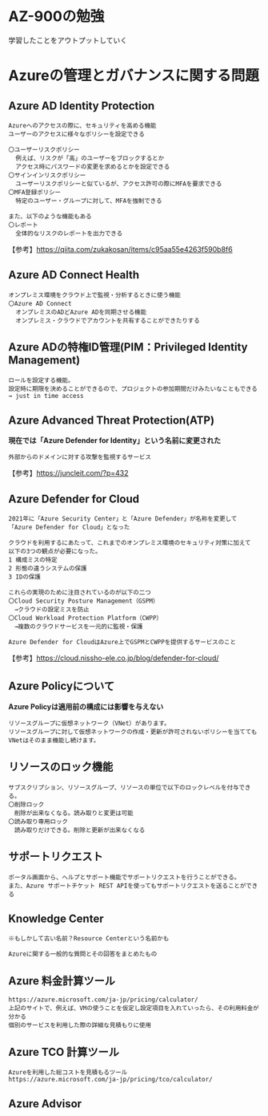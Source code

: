 # AZ-900の勉強  

学習したことをアウトプットしていく  

# Azureの管理とガバナンスに関する問題  

## Azure AD Identity Protection  
    Azureへのアクセスの際に、セキュリティを高める機能  
    ユーザーのアクセスに様々なポリシーを設定できる  

    〇ユーザーリスクポリシー  
      例えば、リスクが「高」のユーザーをブロックするとか  
      アクセス時にパスワードの変更を求めるとかを設定できる  
    〇サインインリスクポリシー  
      ユーザーリスクポリシーと似ているが、アクセス許可の際にMFAを要求できる  
    〇MFA登録ポリシー  
      特定のユーザー・グループに対して、MFAを強制できる  
    
    また、以下のような機能もある  
    〇レポート  
      全体的なリスクのレポートを出力できる  

【参考】https://qiita.com/zukakosan/items/c95aa55e4263f590b8f6  

## Azure AD Connect Health  
    オンプレミス環境をクラウド上で監視・分析するときに使う機能  
    〇Azure AD Connect  
      オンプレミスのADどAzure ADを同期させる機能  
      オンプレミス・クラウドでアカウントを共有することができたりする  

## Azure ADの特権ID管理(PIM：Privileged Identity Management)  
    ロールを設定する機能。  
    設定時に期限を決めることができるので、プロジェクトの参加期間だけみたいなこともできる  
    → just in time access  

## Azure Advanced Threat Protection(ATP)  
**現在では「Azure Defender for Identity」という名前に変更された**  

    外部からのドメインに対する攻撃を監視するサービス  

【参考】https://juncleit.com/?p=432  

## Azure Defender for Cloud  
    2021年に「Azure Security Center」と「Azure Defender」が名称を変更して「Azure Defender for Cloud」となった  

    クラウドを利用するにあたって、これまでのオンプレミス環境のセキュリティ対策に加えて
    以下の3つの観点が必要になった。  
    1 構成ミスの特定  
    2 形態の違うシステムの保護  
    3 IDの保護  

    これらの実現のために注目されているのが以下の二つ  
    〇Cloud Security Posture Management（GSPM）  
    　→クラウドの設定ミスを防止  
    〇Cloud Workload Protection Platform（CWPP）  
    　→複数のクラウドサービスを一元的に監視・保護  

    Azure Defender for CloudはAzure上でGSPMとCWPPを提供するサービスのこと  

【参考】https://cloud.nissho-ele.co.jp/blog/defender-for-cloud/  

## Azure Policyについて  
    
**Azure Policyは適用前の構成には影響を与えない**  

    リソースグループに仮想ネットワーク（VNet）があります。  
    リソースグループに対して仮想ネットワークの作成・更新が許可されないポリシーを当てても  
    VNetはそのまま機能し続けます。  

## リソースのロック機能  
    サブスクリプション、リソースグループ、リソースの単位で以下のロックレベルを付与できる。  
    〇削除ロック  
    　削除が出来なくなる。読み取りと変更は可能  
    〇読み取り専用ロック  
    　読み取りだけできる。削除と更新が出来なくなる  

## サポートリクエスト  
    ポータル画面から、ヘルプとサポート機能でサポートリクエストを行うことができる。  
    また、Azure サポートチケット REST APIを使ってもサポートリクエストを送ることができる  

## Knowledge Center  
    ※もしかして古い名前？Resource Centerという名前かも  

    Azureに関する一般的な質問とその回答をまとめたもの  

## Azure 料金計算ツール  
    https://azure.microsoft.com/ja-jp/pricing/calculator/  
    上記のサイトで、例えば、VMの使うことを仮定し設定項目を入れていったら、その利用料金が分かる  
    個別のサービスを利用した際の詳細な見積もりに使用  

## Azure TCO 計算ツール  
    Azureを利用した総コストを見積もるツール  
    https://azure.microsoft.com/ja-jp/pricing/tco/calculator/  

## Azure Advisor  
    